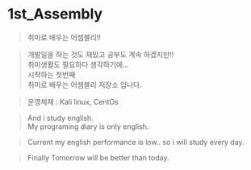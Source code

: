 # 1st_Assembly
> 취미로 배우는 어셈블리!!
  
> 개발일을 하는 것도 재밌고 공부도 계속 하겠지만!!  
> 취미생활도 필요하다 생각하기에...  
> 시작하는 첫번째  
> 취미로 배우는 어셈블리 저장소 입니다.  
  
> 운영체제 : Kali linux, CentOs  
  
> And i study english.  
> My programing diary is only english.  
  
> Current my english performance is low.. so i will study every day.  
  
> Finally 
> Tomorrow will be better than today.  

